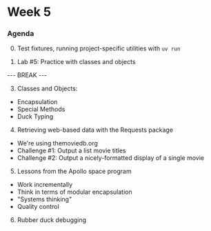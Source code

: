 # Week 5

### Agenda

0. Test fixtures, running project-specific utilities with `uv run`

2. Lab #5: Practice with classes and objects

--- BREAK ---

3. Classes and Objects: 
  - Encapsulation
  - Special Methods
  - Duck Typing

4. Retrieving web-based data with the Requests package
  - We're using themoviedb.org
  - Challenge #1: Output a list movie titles
  - Challenge #2: Output a nicely-formatted display of a single movie

5. Lessons from the Apollo space program
  - Work incrementally
  - Think in terms of modular encapsulation
  - "Systems thinking"
  - Quality control

6. Rubber duck debugging



